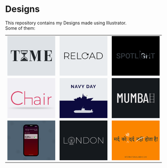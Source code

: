 # Designs
This repository contains my Designs made using Illustrator.<br>
Some of them:<br>
<table>
<tr><td><img src="./2020-11/png/16.11.2020.png"></td><td><img src="./2020-11/png/25.11.2020.png"></td><td><img src="./2020-11/png/21.11.2020.png"></td></tr>
<tr><td><img src="./2020-11/png/17.11.2020.png"></td><td><img src="./2020-12/png/04.12.2020.png"></td><td><img src="./2020-12/png/27.12.2020.png"></td></tr>
<tr><td><img src="./2020-11/png/19.11.2020 - 2.png"></td><td><img src="./2020-12/png/16.12.2020.png"></td><td><img src="./2020-11/png/19.11.2020.png"></td></tr>
</table>
